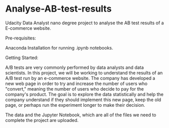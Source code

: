 # Analyse-AB-test-results
Udacity Data Analyst nano degree project to analyse the AB test results of a E-commerce website.

Pre-requisites:

Anaconda Installation for running .ipynb notebooks.

Getting Started:

A/B tests are very commonly performed by data analysts and data scientists. In this project, we will be working to understand the results of an A/B test run by an e-commerce website. The company has developed a new web page in order to try and increase the number of users who "convert," meaning the number of users who decide to pay for the company's product. The goal is to explore the data statistically and help the company understand if they should implement this new page, keep the old page, or perhaps run the experiment longer to make their decision.

The data and the Jupyter Notebook, which are all of the files we need to complete the project are uploaded.
